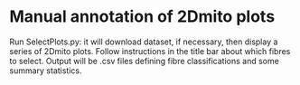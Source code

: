 # Manual annotation of 2Dmito plots

Run SelectPlots.py: it will download dataset, if necessary, then display a series of 2Dmito plots.  Follow instructions in the title bar about which fibres to select.  Output will be .csv files defining fibre classifications and some summary statistics.


